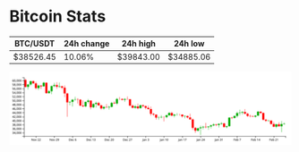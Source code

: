 # Bitcoin Stats

BTC/USDT|24h change|24h high|24h low|
|---|---|---|---|
|$38526.45|10.06%|$39843.00|$34885.06|

<img src="./chart.svg">
